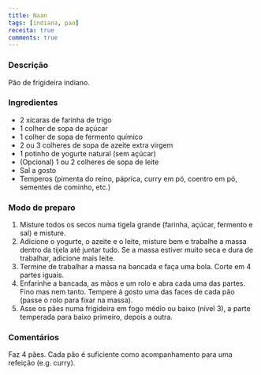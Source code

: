 ```yaml
---
title: Naan
tags: [indiana, pao]
receita: true
comments: true
---
```


### Descrição

Pão de frigideira indiano.

### Ingredientes

- 2 xícaras de farinha de trigo
- 1 colher de sopa de açúcar
- 1 colher de sopa de fermento químico
- 2 ou 3 colheres de sopa de azeite extra virgem
- 1 potinho de yogurte natural (sem açúcar)
- (Opcional) 1 ou 2 colheres de sopa de leite
- Sal a gosto
- Temperos (pimenta do reino, páprica, curry em pó, coentro em pó, sementes de cominho, etc.)

### Modo de preparo

1. Misture todos os secos numa tigela grande (farinha, açúcar, fermento e sal) e misture.
2. Adicione o yogurte, o azeite e o leite, misture bem e trabalhe a massa dentro da tijela até juntar tudo. Se a massa estiver muito seca e dura de trabalhar, adicione mais leite.
3. Termine de trabalhar a massa na bancada e faça uma bola. Corte em 4 partes iguais.
4. Enfarinhe a bancada, as mãos e um rolo e abra cada uma das partes. Fino mas nem tanto. Tempere à gosto uma das faces de cada pão (passe o rolo para fixar na massa).
5. Asse os pães numa frigideira em fogo médio ou baixo (nível 3), a parte temperada para baixo primeiro, depois a outra.

### Comentários

Faz 4 pães. Cada pão é suficiente como acompanhamento para uma refeição (e.g. curry).